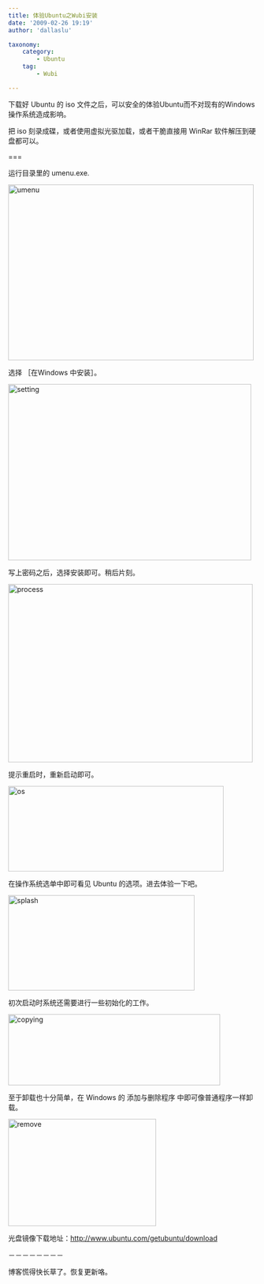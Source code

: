 ```yaml
---
title: 体验Ubuntu之Wubi安装
date: '2009-02-26 19:19'
author: 'dallaslu'

taxonomy:
    category:
        - Ubuntu
    tag:
        - Wubi

---
```

下载好 Ubuntu 的 iso 文件之后，可以安全的体验Ubuntu而不对现有的Windows操作系统造成影响。

把 iso 刻录成碟，或者使用虚拟光驱加载，或者干脆直接用 WinRar 软件解压到硬盘都可以。

===

运行目录里的 umenu.exe.

<img alt="umenu" class="alignnone size-full wp-image-637" height="356" src="http://file.dallas.lu/2009/02/umenu.png" width="498"/>

选择 ［在Windows 中安装］。

<img alt="setting" class="alignnone size-full wp-image-639" height="357" src="http://file.dallas.lu/2009/02/setting.png" width="493"/>

写上密码之后，选择安装即可。稍后片刻。

<img alt="process" class="alignnone size-full wp-image-638" height="361" src="http://file.dallas.lu/2009/02/process.png" width="496"/>

提示重启时，重新启动即可。

<img alt="os" class="alignnone size-full wp-image-636" height="173" src="http://file.dallas.lu/2009/02/os.png" width="437"/>

在操作系统选单中即可看见 Ubuntu 的选项。进去体验一下吧。

<img alt="splash" class="alignnone size-full wp-image-640" height="193" src="http://file.dallas.lu/2009/02/splash.png" width="378"/>

初次启动时系统还需要进行一些初始化的工作。

<img alt="copying" class="alignnone size-full wp-image-641" height="144" src="http://file.dallas.lu/2009/02/copying.png" width="430"/>

至于卸载也十分简单，在 Windows 的 添加与删除程序 中即可像普通程序一样卸载。

<a href="http://file.dallas.lu/2009/02/remove.png"><img alt="remove" class="alignnone size-medium wp-image-642" height="217" src="http://file.dallas.lu/2009/02/remove-300x217.png" width="300"/></a>

光盘镜像下载地址：<a href="http://www.ubuntu.com/getubuntu/download" target="_blank">http://www.ubuntu.com/getubuntu/download</a>

－－－－－－－－

博客慌得快长草了。恢复更新咯。
